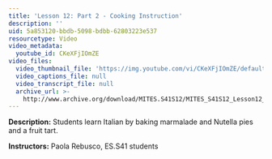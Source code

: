 ```yaml
---
title: 'Lesson 12: Part 2 - Cooking Instruction'
description: ''
uid: 5a853120-bbdb-5098-bdbb-62803223e537
resourcetype: Video
video_metadata:
  youtube_id: CKeXFjIOmZE
video_files:
  video_thumbnail_file: 'https://img.youtube.com/vi/CKeXFjIOmZE/default.jpg'
  video_captions_file: null
  video_transcript_file: null
  archive_url: >-
    http://www.archive.org/download/MITES.S41S12/MITES_S41S12_Lesson12_Part2_300k.mp4
---
```


**Description:** Students learn Italian by baking marmalade and Nutella pies and a fruit tart.

**Instructors:** Paola Rebusco, ES.S41 students